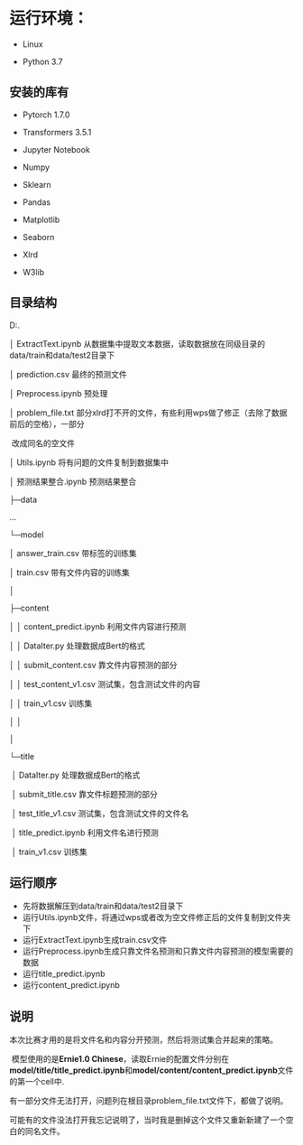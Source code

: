 # 运行环境：

+ Linux

+ Python 3.7

## 安装的库有

+ Pytorch 1.7.0

+ Transformers 3.5.1

+ Jupyter Notebook

+ Numpy

+ Sklearn

+ Pandas

+ Matplotlib

+ Seaborn

+ Xlrd

+ W3lib

## 目录结构

D:.

│ ExtractText.ipynb		从数据集中提取文本数据，读取数据放在同级目录的data/train和data/test2目录下

│ prediction.csv			  最终的预测文件

│ Preprocess.ipynb		预处理

│ problem_file.txt		   部分xlrd打不开的文件，有些利用wps做了修正（去除了数据前后的空格），一部分

​										   改成同名的空文件

│ Utils.ipynb					将有问题的文件复制到数据集中

│ 预测结果整合.ipynb	 预测结果整合

├─data

...

└─model

  │ answer_train.csv					带标签的训练集

  │ train.csv									带有文件内容的训练集

  │

  ├─content

  │ │ content_predict.ipynb		利用文件内容进行预测

  │ │ DataIter.py							处理数据成Bert的格式

  │ │ submit_content.csv			 靠文件内容预测的部分

  │ │ test_content_v1.csv			测试集，包含测试文件的内容

  │ │ train_v1.csv						  训练集

  │ │

  │

  └─title

​    │ DataIter.py							处理数据成Bert的格式

​    │ submit_title.csv					靠文件标题预测的部分

​    │ test_title_v1.csv				   测试集，包含测试文件的文件名

​    │ title_predict.ipynb				利用文件名进行预测

​    │ train_v1.csv							训练集

##  运行顺序

+ 先将数据解压到data/train和data/test2目录下
+ 运行Utils.ipynb文件，将通过wps或者改为空文件修正后的文件复制到文件夹下
+ 运行ExtractText.ipynb生成train.csv文件
+ 运行Preprocess.ipynb生成只靠文件名预测和只靠文件内容预测的模型需要的数据
+ 运行title_predict.ipynb
+ 运行content_predict.ipynb

## 说明

​		本次比赛才用的是将文件名和内容分开预测，然后将测试集合并起来的策略。

​		模型使用的是**Ernie1.0 Chinese**，读取Ernie的配置文件分别在**model/title/title_predict.ipynb**和**model/content/content_predict.ipynb**文件的第一个cell中.

​		有一部分文件无法打开，问题列在根目录problem_file.txt文件下，都做了说明。

​		可能有的文件没法打开我忘记说明了，当时我是删掉这个文件又重新新建了一个空白的同名文件。



